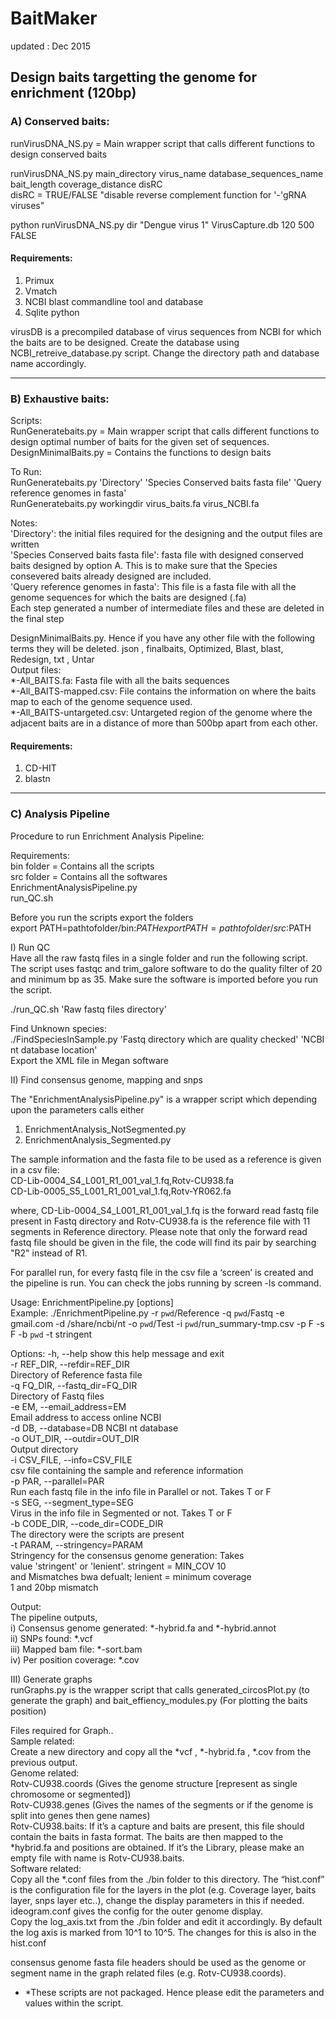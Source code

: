 # BaitMaker
updated : Dec 2015
 
## Design baits targetting the genome for enrichment (120bp)  
### A) Conserved baits: 

runVirusDNA_NS.py = Main wrapper script that calls different functions to design conserved baits  

runVirusDNA_NS.py main_directory virus_name database_sequences_name bait_length coverage_distance disRC  
disRC = TRUE/FALSE "disable reverse complement function for '-'gRNA viruses"  

python runVirusDNA_NS.py dir "Dengue virus 1" VirusCapture.db 120 500 FALSE  

####  Requirements:
 1. Primux   
 2. Vmatch
 3. NCBI blast commandline tool and database
 4. Sqlite python

virusDB is a precompiled database of virus sequences from NCBI for which the baits are to be designed. Create the database using NCBI_retreive_database.py script. Change the directory path and database name accordingly.

-------------------------------------------------------------------------------------------------------- 
### B) Exhaustive baits: 
 
Scripts:   
RunGeneratebaits.py  = Main wrapper script that calls different functions to design optimal number of baits for the given set of sequences.  
DesignMinimalBaits.py = Contains the functions to design baits   
 
To Run:   
RunGeneratebaits.py  'Directory'  'Species Conserved baits fasta file'  'Query reference genomes in fasta'   
RunGeneratebaits.py  workingdir virus_baits.fa  virus_NCBI.fa

Notes:   
'Directory': the initial files required for the designing and the output files are written  
'Species Conserved baits fasta file': fasta file with designed conserved baits designed by option A. This is to make sure that the Species   consevered baits already designed are included.  
'Query reference genomes in fasta': This file is a fasta file with all the genome sequences for which the baits are designed (.fa)   
Each step generated a number of intermediate files and these are deleted in the final step   

DesignMinimalBaits.py. Hence if you have any other file with the following terms they will be deleted.  json , finalbaits, Optimized, Blast, blast, Redesign, txt , Untar   
Output files:  
*-All_BAITS.fa: Fasta file with all the baits sequences   
*-All_BAITS-mapped.csv: File contains the information on where the baits map to each of the genome sequence used.   
*-All_BAITS-untargeted.csv: Untargeted region of the genome where the adjacent baits are in a distance of more than 500bp apart from each other.  
 
 
####  Requirements:
1.  CD-HIT
2.  blastn

-------------------------------------------------------------------------------------------------------- 
###  C) Analysis Pipeline    
 
Procedure to run Enrichment Analysis Pipeline:   
 
Requirements:    
bin folder = Contains all the scripts   
src folder = Contains all the softwares   
EnrichmentAnalysisPipeline.py  
run_QC.sh  
 
Before you run the scripts export the folders    
export PATH=pathtofolder/bin:$PATH   
export PATH=pathtofolder/src:$PATH   
 
 
I) Run QC   
Have all the raw fastq files in a single folder and run the following script. The script uses fastqc and trim_galore software to do the quality filter of 20 and minimum bp as 35. Make sure the software is imported before you run the script.   
 
./run_QC.sh  'Raw fastq files directory'   
 
Find Unknown species:   
./FindSpeciesInSample.py  'Fastq directory which are quality checked'  'NCBI nt database location'    
Export the XML file in Megan software   
 
II) Find consensus genome, mapping and snps   
 
The "EnrichmentAnalysisPipeline.py" is a wrapper script which depending upon the parameters calls either   
1) EnrichmentAnalysis_NotSegmented.py   
2) EnrichmentAnalysis_Segmented.py   
 
The sample information and the fasta file to be used as a reference is given in a csv file:   
CD-Lib-0004_S4_L001_R1_001_val_1.fq,Rotv-CU938.fa   
CD-Lib-0005_S5_L001_R1_001_val_1.fq,Rotv-YR062.fa   
 
where, CD-Lib-0004_S4_L001_R1_001_val_1.fq is the forward read fastq file present in Fastq directory and Rotv-CU938.fa is the reference file with 11 segments in Reference directory. Please note that only the forward read fastq file should be given in the file, the code will find its pair by searching "R2" instead of R1.   
 
For parallel run, for every fastq file in the csv file a ‘screen’ is created and the pipeline is run. You can check the jobs running by screen -ls command.   
 
Usage: EnrichmentPipeline.py [options]   
Example: ./EnrichmentPipeline.py -r `pwd`/Reference -q `pwd`/Fastq -e gmail.com -d /share/ncbi/nt -o `pwd`/Test -i `pwd`/run_summary-tmp.csv -p F -s F -b `pwd` -t stringent   
 
Options: 
  -h, --help            show this help message and exit   
  -r REF_DIR, --refdir=REF_DIR   
                        Directory of Reference fasta file   
  -q FQ_DIR, --fastq_dir=FQ_DIR  
                        Directory of Fastq files  
  -e EM, --email_address=EM  
                        Email address to access online NCBI  
  -d DB, --database=DB  NCBI nt database  
  -o OUT_DIR, --outdir=OUT_DIR  
                        Output directory  
  -i CSV_FILE, --info=CSV_FILE  
                        csv file containing the sample and reference information  
 -p PAR, --parallel=PAR  
                        Run each fastq file in the info file in Parallel or not. Takes T or F  
-s SEG, --segment_type=SEG  
                        Virus in the info file in Segmented or not. Takes T or F  
-b CODE_DIR, --code_dir=CODE_DIR  
                        The directory were the scripts are present  
 -t PARAM, --stringency=PARAM  
                        Stringency for the consensus genome generation: Takes  
                        value 'stringent' or 'lenient'. stringent = MIN_COV 10  
                        and Mismatches bwa defualt; lenient = minimum coverage  
                        1 and 20bp mismatch  
 
Output:  
The pipeline outputs,  
i) Consensus genome generated: *-hybrid.fa and *-hybrid.annot  
ii) SNPs found: *.vcf    
iii) Mapped bam file: *-sort.bam   
iv) Per position coverage: *.cov   
 
 
III) Generate graphs   
runGraphs.py is the wrapper script that calls generated_circosPlot.py (to generate the graph) and bait_effiency_modules.py (For plotting the baits position)  
 
Files required for Graph..   
Sample related:   
Create a new directory and copy all the *vcf , *-hybrid.fa , *.cov from the previous output.  
Genome related:    
Rotv-CU938.coords (Gives the genome structure [represent as single chromosome or segmented])  
Rotv-CU938.genes (Gives the names of the segments or if the genome is split into genes then gene names)  
Rotv-CU938.baits: If it’s a capture and baits are present, this file should contain the baits in fasta format. The baits are then mapped  to the *hybrid.fa and positions are obtained. If it’s the Library, please make an empty file with name is Rotv-CU938.baits.   
Software related:   
Copy all the *.conf files from the ./bin folder to this directory. The “hist.conf” is the configuration file for the layers in the plot (e.g. Coverage layer, baits layer, snps layer etc..), change the display parameters in this if needed. ideogram.conf gives the config for the outer genome display.  
Copy the log_axis.txt from the ./bin folder and edit it accordingly. By default the log axis is marked from 10^1 to 10^5. The changes for this is also in the hist.conf   
 
consensus genome fasta file headers should be used as the genome or segment name in the graph related files (e.g. Rotv-CU938.coords).   
 
* *These scripts are not packaged. Hence please edit the parameters and values within the script.  

